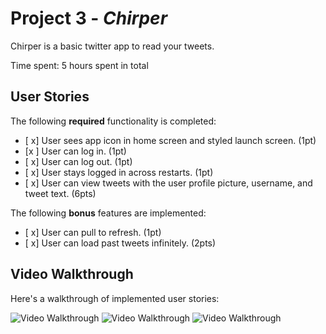 # Project 3 - *Chirper*

Chirper is a basic twitter app to read your tweets.

Time spent: 5 hours spent in total

## User Stories

The following **required** functionality is completed:

- [ x] User sees app icon in home screen and styled launch screen. (1pt)
- [x ] User can log in. (1pt)
- [ x] User can log out. (1pt)
- [ x] User stays logged in across restarts. (1pt)
- [ x] User can view tweets with the user profile picture, username, and tweet text. (6pts)

The following **bonus** features are implemented:

- [ x] User can pull to refresh. (1pt)
- [ x] User can load past tweets infinitely. (2pts)

## Video Walkthrough

Here's a walkthrough of implemented user stories:

<img src='http://g.recordit.co/k5DKdCgN4f.gif' title='Video Walkthrough' width='' alt='Video Walkthrough' />
<img src='http://g.recordit.co/iPb4ba3PHf.gif' title='Video Walkthrough' width='' alt='Video Walkthrough' />
<img src='http://g.recordit.co/pXubeuGrMF.gif' title='Video Walkthrough' width='' alt='Video Walkthrough' />

